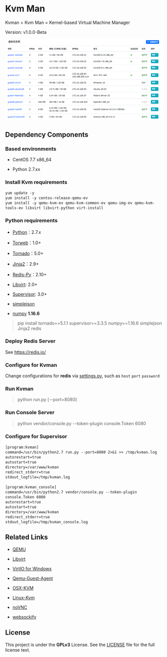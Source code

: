 Kvm Man
=========

Kvman = Kvm Man = Kernel-based Virtual Machine Manager

Version: v1.0.0-Beta


![Kvm-Man](static/img/kvman-overview.png)


## Dependency Components

### Based environments

* CentOS 7.7 x86_64

* Python 2.7.xx


### Install Kvm requirements

```
yum update -y
yum install -y centos-release-qemu-ev
yum install -y qemu-kvm-ev qemu-kvm-common-ev qemu-img-ev qemu-kvm-tools-ev libvirt libvirt-python virt-install
```


### Python requirements

- [Python](http://www.python.org)：2.7.x

- [Torweb](https://github.com/xkstudio/Torweb)：1.0+

- [Tornado](http://www.tornadoweb.org/)：5.0+

- [Jinja2](http://jinja.pocoo.org/)：2.9+

- [Redis-Py](https://github.com/andymccurdy/redis-py)：2.10+

- [Libvirt](https://github.com/libvirt/libvirt-python): 2.0+

- [Supervisor](https://pypi.org/project/setuptools): 3.0+

- [simplejson](https://pypi.org/project/simplejson/)

- [numpy](https://numpy.org/) **1.16.6**

> pip install tornado==5.1.1 supervisor==3.3.5 numpy==1.16.6 simplejson Jinja2 redis


### Deploy Redis Server

See https://redis.io/


### Configure for Kvman

Change configurations for **redis** via [settings.py](config/settings.py), such as `host` `port` `password`


### Run Kvman

> python run.py [--port=8080]


### Run Console Server

> python vendor/console.py --token-plugin console.Token 6080


### Configure for Supervisor

```
[program:kvman]
command=/usr/bin/python2.7 run.py --port=8080 2>&1 >> /tmp/kvman.log
autorestart=true
autostart=true
directory=/var/www/kvman
redirect_stderr=true
stdout_logfile=/tmp/kvman.log

[program:kvman_console]
command=/usr/bin/python2.7 vendor/console.py --token-plugin console.Token 6080
autorestart=true
autostart=true
directory=/var/www/kvman
redirect_stderr=true
stdout_logfile=/tmp/kvman_console.log
```


## Related Links

- [QEMU](https://www.qemu.org/download/)

- [Libvirt](http://libvirt.org/sources/)

- [VirtIO for Windows](https://docs.fedoraproject.org/en-US/quick-docs/creating-windows-virtual-machines-using-virtio-drivers/index.html)

- [Qemu-Guest-Agent](https://wiki.qemu.org/Features/GuestAgent)

- [OSX-KVM](https://github.com/kholia/OSX-KVM)

- [Linux-Kvm](https://www.linux-kvm.org/)

- [noVNC](https://github.com/novnc/noVNC)

- [websockify](https://github.com/novnc/websockify)


## License

This project is under the **GPLv3** License. See the [LICENSE](LICENSE) file for the full license text.
